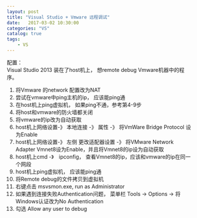 ```yaml
---
layout: post
title: "Visual Studio + Vmware 远程调试"
date:   2017-03-02 10:30:00 
categories: "VS"
catalog: true
tags: 
    - VS
---
```




配置：  
Visual Studio 2013 装在了host机上， 想remote debug Vmware机器中的程序。  
1. 将Vmware 的network 配置改为NAT   
2. 尝试在vmware中ping主机的ip， 应该能ping通  
3. 在host机上ping虚拟机， 如果ping不通，参考第4-9步  
4. 将host和vmware的防火墙都关闭  
5. 将vmware的ip改为自动获取  
6. host机上网络设置-》 本地连接 -》 属性 -》 将VmWare Bridge Protocol 设为Enable  
7. host机上网络设置-》 左侧 更改适配器设置 -》 将VMware Network Adapter Vmnet8设为Enable，并且将Vmnet8的ip设为自动获取  
8. host机上cmd -》　ipconfig， 查看Vmnet8的ip，应该和vmware的ip在同一个网段  
9. host机上ping虚拟机， 应该能ping通  
10. 将Remote debug的文件拷贝到虚拟机  
11. 右键点击 msvsmon.exe, run as Administrator    
12. 如果遇到连接失败Authentication问题， 菜单栏 Tools -> Options -> 将Windows认证改为No Authentication     
13. 勾选 Allow any user to debug    